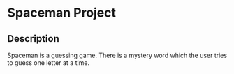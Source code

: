 # Spaceman Project

## Description
Spaceman is a guessing game.  There is a mystery word which the user tries to guess one letter at a time. 